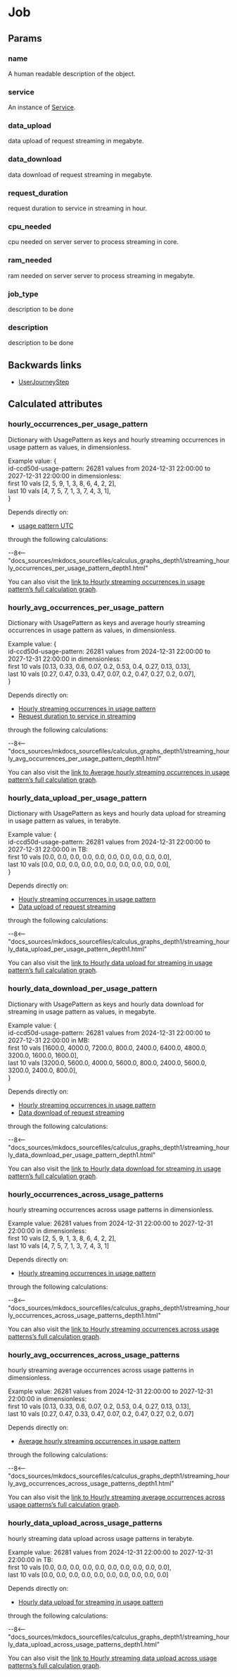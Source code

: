 # Job

## Params

### name
A human readable description of the object.

### service
An instance of [Service](Service.md).

### data_upload
data upload of request streaming in megabyte.

### data_download
data download of request streaming in megabyte.

### request_duration
request duration to service in streaming in hour.

### cpu_needed
cpu needed on server server to process streaming in core.

### ram_needed
ram needed on server server to process streaming in megabyte.

### job_type
description to be done

### description
description to be done


## Backwards links

- [UserJourneyStep](UserJourneyStep.md)


## Calculated attributes

### hourly_occurrences_per_usage_pattern  
Dictionary with UsagePattern as keys and 
                        hourly streaming occurrences in usage pattern as values, in dimensionless.  
  
Example value: {  
id-ccd50d-usage-pattern: 26281 values from 2024-12-31 22:00:00 to 2027-12-31 22:00:00 in dimensionless:  
    first 10 vals [2, 5, 9, 1, 3, 8, 6, 4, 2, 2],  
    last 10 vals [4, 7, 5, 7, 1, 3, 7, 4, 3, 1],   
}  
  
Depends directly on:  
  
- [usage pattern UTC](UsagePattern.md#utc_hourly_user_journey_starts)  

through the following calculations:  

--8<-- "docs_sources/mkdocs_sourcefiles/calculus_graphs_depth1/streaming_hourly_occurrences_per_usage_pattern_depth1.html"
  
You can also visit the <a href='../calculus_graphs/streaming_hourly_occurrences_per_usage_pattern.html' target='_blank'>link to Hourly streaming occurrences in usage pattern’s full calculation graph</a>.

### hourly_avg_occurrences_per_usage_pattern  
Dictionary with UsagePattern as keys and 
                        average hourly streaming occurrences in usage pattern as values, in dimensionless.  
  
Example value: {  
id-ccd50d-usage-pattern: 26281 values from 2024-12-31 22:00:00 to 2027-12-31 22:00:00 in dimensionless:  
    first 10 vals [0.13, 0.33, 0.6, 0.07, 0.2, 0.53, 0.4, 0.27, 0.13, 0.13],  
    last 10 vals [0.27, 0.47, 0.33, 0.47, 0.07, 0.2, 0.47, 0.27, 0.2, 0.07],   
}  
  
Depends directly on:  
  
- [Hourly streaming occurrences in usage pattern](Job.md#hourly_occurrences_per_usage_pattern)
- [Request duration to service in streaming](Job.md#request_duration)  

through the following calculations:  

--8<-- "docs_sources/mkdocs_sourcefiles/calculus_graphs_depth1/streaming_hourly_avg_occurrences_per_usage_pattern_depth1.html"
  
You can also visit the <a href='../calculus_graphs/streaming_hourly_avg_occurrences_per_usage_pattern.html' target='_blank'>link to Average hourly streaming occurrences in usage pattern’s full calculation graph</a>.

### hourly_data_upload_per_usage_pattern  
Dictionary with UsagePattern as keys and 
                        hourly data upload for streaming in usage pattern as values, in terabyte.  
  
Example value: {  
id-ccd50d-usage-pattern: 26281 values from 2024-12-31 22:00:00 to 2027-12-31 22:00:00 in TB:  
    first 10 vals [0.0, 0.0, 0.0, 0.0, 0.0, 0.0, 0.0, 0.0, 0.0, 0.0],  
    last 10 vals [0.0, 0.0, 0.0, 0.0, 0.0, 0.0, 0.0, 0.0, 0.0, 0.0],   
}  
  
Depends directly on:  
  
- [Hourly streaming occurrences in usage pattern](Job.md#hourly_occurrences_per_usage_pattern)
- [Data upload of request streaming](Job.md#data_upload)  

through the following calculations:  

--8<-- "docs_sources/mkdocs_sourcefiles/calculus_graphs_depth1/streaming_hourly_data_upload_per_usage_pattern_depth1.html"
  
You can also visit the <a href='../calculus_graphs/streaming_hourly_data_upload_per_usage_pattern.html' target='_blank'>link to Hourly data upload for streaming in usage pattern’s full calculation graph</a>.

### hourly_data_download_per_usage_pattern  
Dictionary with UsagePattern as keys and 
                        hourly data download for streaming in usage pattern as values, in megabyte.  
  
Example value: {  
id-ccd50d-usage-pattern: 26281 values from 2024-12-31 22:00:00 to 2027-12-31 22:00:00 in MB:  
    first 10 vals [1600.0, 4000.0, 7200.0, 800.0, 2400.0, 6400.0, 4800.0, 3200.0, 1600.0, 1600.0],  
    last 10 vals [3200.0, 5600.0, 4000.0, 5600.0, 800.0, 2400.0, 5600.0, 3200.0, 2400.0, 800.0],   
}  
  
Depends directly on:  
  
- [Hourly streaming occurrences in usage pattern](Job.md#hourly_occurrences_per_usage_pattern)
- [Data download of request streaming](Job.md#data_download)  

through the following calculations:  

--8<-- "docs_sources/mkdocs_sourcefiles/calculus_graphs_depth1/streaming_hourly_data_download_per_usage_pattern_depth1.html"
  
You can also visit the <a href='../calculus_graphs/streaming_hourly_data_download_per_usage_pattern.html' target='_blank'>link to Hourly data download for streaming in usage pattern’s full calculation graph</a>.

### hourly_occurrences_across_usage_patterns  
hourly streaming occurrences across usage patterns in dimensionless.  
  
Example value: 26281 values from 2024-12-31 22:00:00 to 2027-12-31 22:00:00 in dimensionless:  
    first 10 vals [2, 5, 9, 1, 3, 8, 6, 4, 2, 2],  
    last 10 vals [4, 7, 5, 7, 1, 3, 7, 4, 3, 1]  
  
Depends directly on:  
  
- [Hourly streaming occurrences in usage pattern](Job.md#hourly_occurrences_per_usage_pattern)  

through the following calculations:  

--8<-- "docs_sources/mkdocs_sourcefiles/calculus_graphs_depth1/streaming_hourly_occurrences_across_usage_patterns_depth1.html"
  
You can also visit the <a href='../calculus_graphs/streaming_hourly_occurrences_across_usage_patterns.html' target='_blank'>link to Hourly streaming occurrences across usage patterns’s full calculation graph</a>.

### hourly_avg_occurrences_across_usage_patterns  
hourly streaming average occurrences across usage patterns in dimensionless.  
  
Example value: 26281 values from 2024-12-31 22:00:00 to 2027-12-31 22:00:00 in dimensionless:  
    first 10 vals [0.13, 0.33, 0.6, 0.07, 0.2, 0.53, 0.4, 0.27, 0.13, 0.13],  
    last 10 vals [0.27, 0.47, 0.33, 0.47, 0.07, 0.2, 0.47, 0.27, 0.2, 0.07]  
  
Depends directly on:  
  
- [Average hourly streaming occurrences in usage pattern](Job.md#hourly_avg_occurrences_per_usage_pattern)  

through the following calculations:  

--8<-- "docs_sources/mkdocs_sourcefiles/calculus_graphs_depth1/streaming_hourly_avg_occurrences_across_usage_patterns_depth1.html"
  
You can also visit the <a href='../calculus_graphs/streaming_hourly_avg_occurrences_across_usage_patterns.html' target='_blank'>link to Hourly streaming average occurrences across usage patterns’s full calculation graph</a>.

### hourly_data_upload_across_usage_patterns  
hourly streaming data upload across usage patterns in terabyte.  
  
Example value: 26281 values from 2024-12-31 22:00:00 to 2027-12-31 22:00:00 in TB:  
    first 10 vals [0.0, 0.0, 0.0, 0.0, 0.0, 0.0, 0.0, 0.0, 0.0, 0.0],  
    last 10 vals [0.0, 0.0, 0.0, 0.0, 0.0, 0.0, 0.0, 0.0, 0.0, 0.0]  
  
Depends directly on:  
  
- [Hourly data upload for streaming in usage pattern](Job.md#hourly_data_upload_per_usage_pattern)  

through the following calculations:  

--8<-- "docs_sources/mkdocs_sourcefiles/calculus_graphs_depth1/streaming_hourly_data_upload_across_usage_patterns_depth1.html"
  
You can also visit the <a href='../calculus_graphs/streaming_hourly_data_upload_across_usage_patterns.html' target='_blank'>link to Hourly streaming data upload across usage patterns’s full calculation graph</a>.
